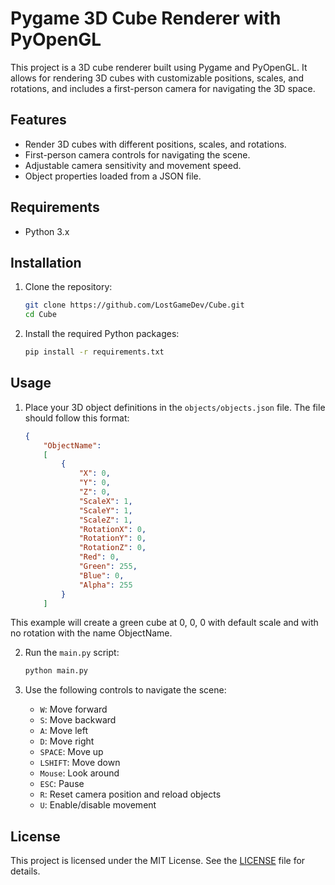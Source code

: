 # Pygame 3D Cube Renderer with PyOpenGL

This project is a 3D cube renderer built using Pygame and PyOpenGL. It allows for rendering 3D cubes with customizable positions, scales, and rotations, and includes a first-person camera for navigating the 3D space.

## Features

- Render 3D cubes with different positions, scales, and rotations.
- First-person camera controls for navigating the scene.
- Adjustable camera sensitivity and movement speed.
- Object properties loaded from a JSON file.

## Requirements

- Python 3.x

## Installation

1. Clone the repository:

    ```sh
    git clone https://github.com/LostGameDev/Cube.git
    cd Cube
    ```

2. Install the required Python packages:

    ```sh
    pip install -r requirements.txt
    ```

## Usage

1. Place your 3D object definitions in the `objects/objects.json` file. The file should follow this format:

    ```json
    {
        "ObjectName": 
        [
            {   
                "X": 0,
                "Y": 0,
                "Z": 0,
                "ScaleX": 1,
                "ScaleY": 1,
                "ScaleZ": 1,
                "RotationX": 0,
                "RotationY": 0,
                "RotationZ": 0,
                "Red": 0,
                "Green": 255,
                "Blue": 0,
                "Alpha": 255
            }
        ]
    ```
This example will create a green cube at 0, 0, 0 with default scale and with no rotation with the name ObjectName.

2. Run the `main.py` script:

    ```sh
    python main.py
    ```

3. Use the following controls to navigate the scene:

    - `W`: Move forward
    - `S`: Move backward
    - `A`: Move left
    - `D`: Move right
    - `SPACE`: Move up
    - `LSHIFT`: Move down
    - `Mouse`: Look around
    - `ESC`: Pause
    - `R`: Reset camera position and reload objects
    - `U`: Enable/disable movement

## License

This project is licensed under the MIT License. See the [LICENSE](LICENSE) file for details.
